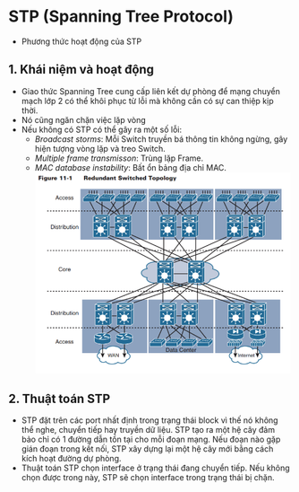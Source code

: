 # STP (Spanning Tree Protocol) 
- Phương thức hoạt động của STP 
## 1. Khái niệm và hoạt động
- Giao thức Spanning Tree cung cấp liên kết dự phòng để mạng chuyển mạch lớp 2 có thể khôi phục từ lỗi mà không cần có sự can thiệp kịp thời.
- Nó cũng ngăn chặn việc lặp vòng
- Nếu không có STP có thể gây ra một số lỗi: 
    - *Broadcast storms*: Mỗi Switch truyền bá thông tin không ngừng, gây hiện tượng vòng lặp và treo Switch.
    - *Multiple frame transmisson*: Trùng lặp Frame.
    - *MAC database instability*: Bất ổn bảng địa chỉ MAC. 
![1](/image/2021-04-12_16-49-56.png)
## 2. Thuật toán STP 
- STP đặt trên các port nhất định trong trạng thái block vì thế nó không thể nghe, chuyển tiếp hay truyền dữ liệu. STP tạo ra một hệ cây đảm bảo chỉ có 1 đường dẫn tồn tại cho mỗi đoạn mạng. Nếu đoạn nào gặp gián đoạn trong kết nối, STP xây dựng lại một hệ cây mới bằng cách kích hoạt đường dự phòng.
- Thuật toán STP chọn interface ở trạng thái đang chuyển tiếp. Nếu không chọn được trong này, STP sẽ chọn interface trong trạng thái bị chặn.
